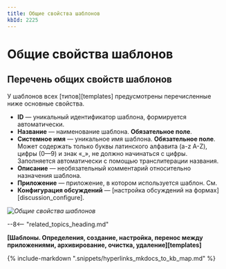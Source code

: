 ```yaml
---
title: Общие свойства шаблонов
kbId: 2225
---
```


# Общие свойства шаблонов

## Перечень общих свойств шаблонов

У шаблонов всех [типов][templates] предусмотрены перечисленные ниже основные свойства.

- **ID** — уникальный идентификатор шаблона, формируется автоматически.
- **Название** — наименование шаблона. **Обязательное поле**.
- **Системное имя** — уникальное имя шаблона. **Обязательное поле**. Может содержать только буквы латинского алфавита (a-z A-Z), цифры (0—9) и знак «\_», не должно начинаться с цифры. Заполняется автоматически с помощью транслитерации названия.
- **Описание** — необязательный комментарий относительно назначения шаблона.
- **Приложение** — приложение, в котором используется шаблон. См.
- **Конфигурация обсуждений** — [настройка обсуждений на формах][discussion_configure].

_![Общие свойства шаблонов](https://kb.comindware.ru/assets/common_properties.png)_

--8<-- "related_topics_heading.md"

**[Шаблоны. Определения, создание, настройка, перенос между приложениями, архивирование, очистка, удаление][templates]**



{% include-markdown ".snippets/hyperlinks_mkdocs_to_kb_map.md" %}
